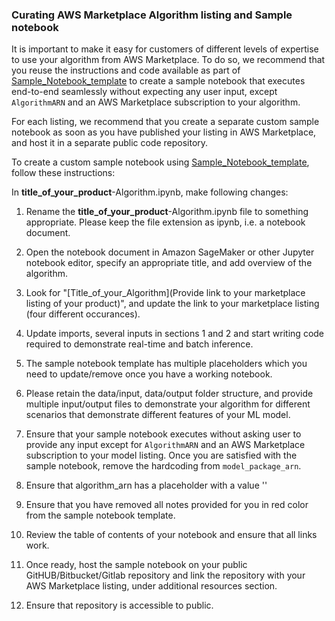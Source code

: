 ### Curating AWS Marketplace Algorithm listing and Sample notebook

It is important to make it easy for customers of different levels of expertise to use your algorithm from AWS Marketplace. To do so, we recommend that you reuse the instructions and code available as part of [Sample_Notebook_template](#Sample_Notebook_template) to create a sample notebook that executes end-to-end seamlessly without expecting any user input, except `AlgorithmARN` and an AWS Marketplace subscription to your algorithm.

For each listing, we recommend that you create a separate custom sample notebook as soon as you have published your listing in AWS Marketplace, and host it in a separate public code repository. 

To create a custom sample notebook using [Sample_Notebook_template](#Sample_Notebook_template), follow these instructions:

In **title_of_your_product**-Algorithm.ipynb, make following changes:
1. Rename the **title_of_your_product**-Algorithm.ipynb file to something appropriate. Please keep the file extension as ipynb, i.e. a notebook document.
2. Open the notebook document in Amazon SageMaker or other Jupyter notebook editor, specify an appropriate title, and add overview of the algorithm.
3. Look for "[Title_of_your_Algorithm](Provide link to your marketplace listing of your product)", and update the link to your marketplace listing (four different occurances).
4. Update imports, several inputs in sections 1 and 2 and start writing code required to demonstrate real-time and batch inference.
5. The sample notebook template has multiple placeholders which you need to update/remove once you have a working notebook.
6. Please retain the data/input, data/output folder structure, and provide multiple input/output files to demonstrate your algorithm for different scenarios that demonstrate different features of your ML model.
7. Ensure that your sample notebook executes without asking user to provide any input except for `AlgorithmARN` and an AWS Marketplace subscription to your model listing. Once you are satisfied with the sample notebook, remove the hardcoding from `model_package_arn`.
8. Ensure that algorithm_arn  has a placeholder with a value '<Customer to specify Model package ARN corresponding to their AWS region>'
9. Ensure that you have removed all notes provided for you in red color from the sample notebook template. 
10. Review the table of contents of your notebook and ensure that all links work.

11. Once ready, host the sample notebook on your public GitHUB/Bitbucket/Gitlab repository and link the repository with your AWS Marketplace listing, under additional resources section. 
12. Ensure that repository is accessible to public.

    
